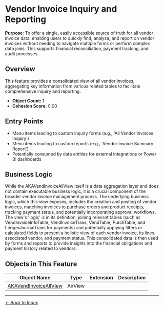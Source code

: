 # Vendor Invoice Inquiry and Reporting

**Purpose:** To offer a single, easily accessible source of truth for all vendor invoice data, enabling users to quickly find, analyze, and report on vendor invoices without needing to navigate multiple forms or perform complex data joins. This supports financial reconciliation, payment tracking, and audit processes.

## Overview

This feature provides a consolidated view of all vendor invoices, aggregating key information from various related tables to facilitate comprehensive inquiry and reporting.

- **Object Count:** 1
- **Cohesion Score:** 0.00

## Entry Points

- Menu items leading to custom inquiry forms (e.g., 'All Vendor Invoices Inquiry')
- Menu items leading to custom reports (e.g., 'Vendor Invoice Summary Report')
- Potentially consumed by data entities for external integrations or Power BI dashboards

## Business Logic

While the AKAVendInvoiceAllView itself is a data aggregation layer and does not contain executable business logic, it is a crucial component of the broader vendor invoice management process. The underlying business logic, which this view exposes, includes the creation and posting of vendor invoices, matching invoices to purchase orders and product receipts, tracking payment status, and potentially incorporating approval workflows. The view's 'logic' is in its definition: joining relevant tables (such as VendInvoiceInfoTable, VendInvoiceTrans, VendTable, PurchTable, and LedgerJournalTrans for payments) and potentially applying filters or calculated fields to present a holistic view of each vendor invoice, its lines, associated vendor, and payment status. This consolidated data is then used by forms and reports to provide insights into the financial obligations and payment history related to vendors.

## Objects in This Feature

| Object Name | Type | Extension | Description |
|-------------|------|-----------|-------------|
| [AKAVendInvoiceAllView](Objects/AKAVendInvoiceAllView.md) | AxView |  |  |

---

*[← Back to Index](../../index.md)*
